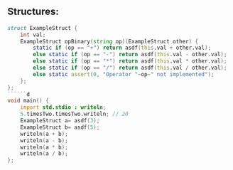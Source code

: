 ## Structures:
```d
struct ExampleStruct {
    int val;
    ExampleStruct opBinary(string op)(ExampleStruct other) {
        static if (op == "+") return asdf(this.val + other.val);
        else static if (op == "-") return asdf(this.val - other.val);
        else static if (op == "*") return asdf(this.val * other.val);
        else static if (op == "/") return asdf(this.val / other.val);
        else static assert(0, "Operator "~op~" not implemented");
    };
};
``````d
void main() {
    import std.stdio : writeln;
    5.timesTwo.timesTwo.writeln; // 20
    ExampleStruct a= asdf(3);
    ExampleStruct b= asdf(5);
    writeln(a + b);
    writeln(a - b);
    writeln(a * b);
    writeln(a / b);
};
```
